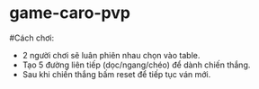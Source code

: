 # game-caro-pvp
#Cách chơi:
- 2 người chơi sẽ luân phiên nhau chọn vào table.
- Tạo 5 đường liên tiếp (dọc/ngang/chéo) để dành chiến thắng.
- Sau khi chiến thắng bấm reset để tiếp tục ván mới.
